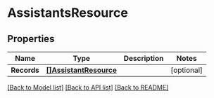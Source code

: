# AssistantsResource

## Properties

Name | Type | Description | Notes
------------ | ------------- | ------------- | -------------
**Records** | [**[]AssistantResource**](AssistantResource.md) |  | [optional] 

[[Back to Model list]](../README.md#documentation-for-models) [[Back to API list]](../README.md#documentation-for-api-endpoints) [[Back to README]](../README.md)


